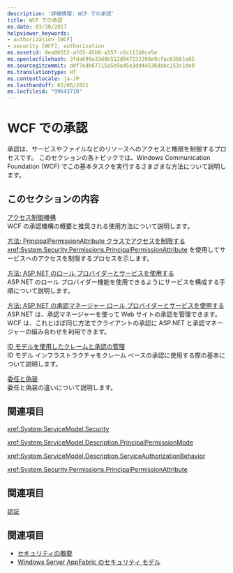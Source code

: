 ```yaml
---
description: '詳細情報: WCF での承認'
title: WCF での承認
ms.date: 03/30/2017
helpviewer_keywords:
- authorization [WCF]
- security [WCF], authorization
ms.assetid: 8ea0b552-af65-45b0-a157-c6c111b8ce5e
ms.openlocfilehash: 3fda699a33d8b512d047232398e9cfac63661a85
ms.sourcegitcommit: ddf7edb67715a5b9a45e3dd44536dabc153c1de0
ms.translationtype: HT
ms.contentlocale: ja-JP
ms.lasthandoff: 02/06/2021
ms.locfileid: "99643710"
---
```

# <a name="authorization-in-wcf"></a>WCF での承認

承認は、サービスやファイルなどのリソースへのアクセスと権限を制御するプロセスです。 このセクションの各トピックでは、Windows Communication Foundation (WCF) でこの基本タスクを実行するさまざまな方法について説明します。  
  
## <a name="in-this-section"></a>このセクションの内容  

 [アクセス制御機構](access-control-mechanisms.md)  
 WCF の承認機構の概要と推奨される使用方法について説明します。  
  
 [方法: PrincipalPermissionAttribute クラスでアクセスを制限する](../how-to-restrict-access-with-the-principalpermissionattribute-class.md)  
 <xref:System.Security.Permissions.PrincipalPermissionAttribute> を使用してサービスへのアクセスを制限するプロセスを示します。  
  
 [方法: ASP.NET のロール プロバイダーとサービスを使用する](how-to-use-the-aspnet-role-provider-with-a-service.md)  
 ASP.NET のロール プロバイダー機能を使用できるようにサービスを構成する手順について説明します。  
  
 [方法: ASP.NET の承認マネージャー ロール プロバイダーとサービスを使用する](how-to-use-the-aspnet-authorization-manager-role-provider-with-a-service.md)  
 ASP.NET は、承認マネージャーを使って Web サイトの承認を管理できます。 WCF は、これとほぼ同じ方法でクライアントの承認に ASP.NET と承認マネージャーの組み合わせを利用できます。  
  
 [ID モデルを使用したクレームと承認の管理](managing-claims-and-authorization-with-the-identity-model.md)  
 ID モデル インフラストラクチャをクレーム ベースの承認に使用する際の基本について説明します。  
  
 [委任と偽装](delegation-and-impersonation-with-wcf.md)  
 委任と偽装の違いについて説明します。  
  
## <a name="reference"></a>関連項目  

 <xref:System.ServiceModel.Security>  
  
 <xref:System.ServiceModel.Description.PrincipalPermissionMode>  
  
 <xref:System.ServiceModel.Description.ServiceAuthorizationBehavior>  
  
 <xref:System.Security.Permissions.PrincipalPermissionAttribute>  
  
## <a name="related-sections"></a>関連項目  

 [認証](authentication-in-wcf.md)  
  
## <a name="see-also"></a>関連項目

- [セキュリティの概要](security-overview.md)
- [Windows Server AppFabric のセキュリティ モデル](/previous-versions/appfabric/ee677202(v=azure.10))

